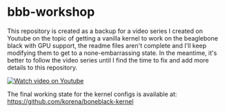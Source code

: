 # bbb-workshop


This repository is created as a backup for a video series I created on Youtube on the topic of getting a vanilla kernel to work on the beaglebone black with GPU support, the readme files aren't complete and I'll keep modifying them to get to a none-embarrassing state. In the meantime, it's better to follow the video series until I find the time to fix and add more details to this repository.

 [![Watch video on Youtube](https://img.youtube.com/vi/cQvib7vvXHM/1.jpg)](https://youtu.be/cQvib7vvXHM)
 
 
 The final working state for the kernel configs is available at: https://github.com/korena/boneblack-kernel
